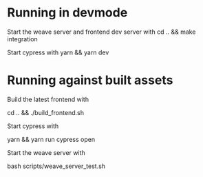 # Running in devmode

Start the weave server and frontend dev server with 
cd .. && make integration

Start cypress with 
yarn && yarn dev

# Running against built assets

Build the latest frontend with 

cd .. && ./build_frontend.sh

Start cypress with 

yarn && yarn run cypress open

Start the weave server with 

bash scripts/weave_server_test.sh
